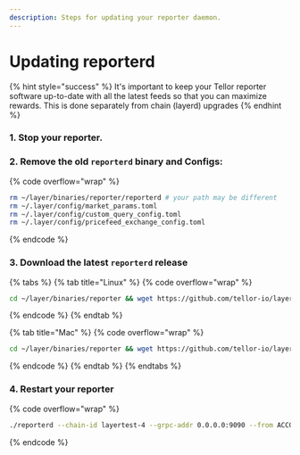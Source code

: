 ```yaml
---
description: Steps for updating your reporter daemon.
---
```


# Updating reporterd

{% hint style="success" %}
It's important to keep your Tellor reporter software up-to-date with all the latest feeds so that you can maximize rewards. This is done separately from chain (layerd) upgrades
{% endhint %}

### 1. Stop your reporter.

### 2. Remove the old `reporterd` binary and Configs:

{% code overflow="wrap" %}
```sh
rm ~/layer/binaries/reporter/reporterd # your path may be different
rm ~/.layer/config/market_params.toml
rm ~/.layer/config/custom_query_config.toml
rm ~/.layer/config/pricefeed_exchange_config.toml
```
{% endcode %}

### 3. Download the latest `reporterd` release

{% tabs %}
{% tab title="Linux" %}
{% code overflow="wrap" %}
```sh
cd ~/layer/binaries/reporter && wget https://github.com/tellor-io/layer/releases/download/reporterd%2Fv0.0.5/reporterd_Linux_x86_64.tar.gz && tar -xvzf reporterd_Linux_x86_64.tar.gz && rm reporterd_Linux_x86_64.tar.gz
```
{% endcode %}
{% endtab %}

{% tab title="Mac" %}
{% code overflow="wrap" %}
```sh
cd ~/layer/binaries/reporter && wget https://github.com/tellor-io/layer/releases/download/reporterd%2Fv0.0.5/reporterd_Darwin_arm64.tar.gz && tar -xvzf reporterd_Darwin_arm64.tar.gz && rm reporterd_Darwin_arm64.tar.gz
```
{% endcode %}
{% endtab %}
{% endtabs %}

### 4. Restart your reporter

{% code overflow="wrap" %}
```sh
./reporterd --chain-id layertest-4 --grpc-addr 0.0.0.0:9090 --from ACCOUNT_NAME --home ~/.layer --keyring-backend test --node tcp://0.0.0.0:26657
```
{% endcode %}
